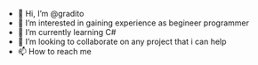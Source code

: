 - 👋 Hi, I’m @gradito
- 👀 I’m interested in gaining experience as begineer programmer
- 🌱 I’m currently learning C#
- 💞️ I’m looking to collaborate on any project that i can help
- 📫 How to reach me 

<!---
gradito/gradito is a ✨ special ✨ repository because its `README.md` (this file) appears on your GitHub profile.
You can click the Preview link to take a look at your changes.
--->
